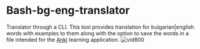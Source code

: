 # Bash-bg-eng-translator

Translator through a CLI. This tool provides translation for bulgarian|english words with examples to them along with the option to save the words in a file intended for the <a href="https://apps.ankiweb.net/">Anki</a> learning application.
![vid800](https://user-images.githubusercontent.com/88787220/169007103-6c28a0f2-2eef-4616-a4b1-917a6d474a32.gif)
